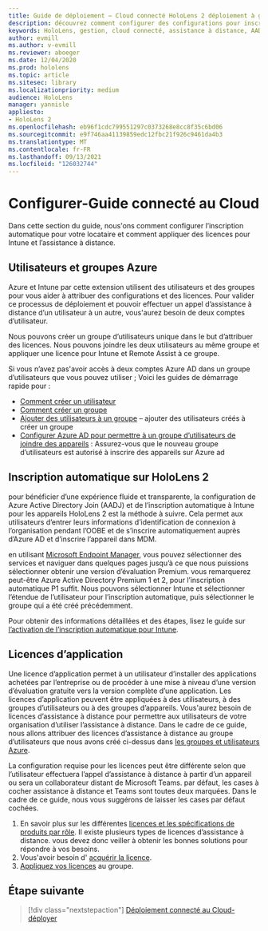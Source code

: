 ```yaml
---
title: Guide de déploiement – Cloud connecté HoloLens 2 déploiement à grande échelle avec l’assistance à distance-configurer
description: découvrez comment configurer des configurations pour inscrire des appareils HoloLens sur un réseau connecté au Cloud à grande échelle avec l’assistance à distance.
keywords: HoloLens, gestion, cloud connecté, assistance à distance, AAD, Azure AD, MDM, gestion des appareils mobiles
author: evmill
ms.author: v-evmill
ms.reviewer: aboeger
ms.date: 12/04/2020
ms.prod: hololens
ms.topic: article
ms.sitesec: library
ms.localizationpriority: medium
audience: HoloLens
manager: yannisle
appliesto:
- HoloLens 2
ms.openlocfilehash: eb96f1cdc799551297c0373268e8cc8f35c6bd06
ms.sourcegitcommit: e9f746aa41139859edc12fbc21f926c9461da4b3
ms.translationtype: MT
ms.contentlocale: fr-FR
ms.lasthandoff: 09/13/2021
ms.locfileid: "126032744"
---
```

# <a name="configure---cloud-connected-guide"></a>Configurer-Guide connecté au Cloud

Dans cette section du guide, nous&#39;ons comment configurer l’inscription automatique pour votre locataire et comment appliquer des licences pour Intune et l’assistance à distance.

## <a name="azure-users-and-groups"></a>Utilisateurs et groupes Azure

Azure et Intune par cette extension utilisent des utilisateurs et des groupes pour vous aider à attribuer des configurations et des licences. Pour valider ce processus de déploiement et pouvoir effectuer un appel d’assistance à distance d’un utilisateur à un autre, vous&#39;aurez besoin de deux comptes d’utilisateur.

Nous pouvons créer un groupe d’utilisateurs unique dans le but d’attribuer des licences. Nous pouvons joindre les deux utilisateurs au même groupe et appliquer une licence pour Intune et Remote Assist à ce groupe.

Si vous n’avez pas&#39;avoir accès à deux comptes Azure AD dans un groupe d’utilisateurs que vous pouvez utiliser ; Voici les guides de démarrage rapide pour :

- [Comment créer un utilisateur](/mem/intune/fundamentals/quickstart-create-user)
- [Comment créer un groupe](/mem/intune/fundamentals/quickstart-create-group)
- [Ajouter des utilisateurs à un groupe](/azure/active-directory/fundamentals/active-directory-groups-members-azure-portal) – ajouter des utilisateurs créés à créer un groupe
- [Configurer Azure AD pour permettre à un groupe d’utilisateurs de joindre des appareils](/azure/active-directory/devices/azureadjoin-plan#configure-your-device-settings) : Assurez-vous que le nouveau groupe d’utilisateurs est autorisé à inscrire des appareils sur Azure ad

## <a name="auto-enrollment-on-hololens-2"></a>Inscription automatique sur HoloLens 2

pour bénéficier d’une expérience fluide et transparente, la configuration de Azure Active Directory Join (AADJ) et de l’inscription automatique à Intune pour les appareils HoloLens 2 est la méthode à suivre. Cela permet aux utilisateurs d’entrer leurs informations d’identification de connexion à l’organisation pendant l’OOBE et de s’inscrire automatiquement auprès d’Azure AD et d’inscrire l’appareil dans MDM.

en utilisant [Microsoft Endpoint Manager](https://endpoint.microsoft.com/#home), vous pouvez sélectionner des services et naviguer dans quelques pages jusqu’à ce que nous puissions sélectionner obtenir une version d’évaluation Premium. vous remarquerez peut-être Azure Active Directory Premium 1 et 2, pour l’inscription automatique P1 suffit. Nous pouvons sélectionner Intune et sélectionner l’étendue de l’utilisateur pour l’inscription automatique, puis sélectionner le groupe qui a été créé précédemment.

Pour obtenir des informations détaillées et des étapes, lisez le guide sur [l’activation de l’inscription automatique pour Intune](/mem/intune/enrollment/quickstart-setup-auto-enrollment).

## <a name="application-licenses"></a>Licences d’application

Une licence d’application permet à un utilisateur d’installer des applications achetées par l’entreprise ou de procéder à une mise à niveau d’une version d’évaluation gratuite vers la version complète d’une application. Les licences d’application peuvent être appliquées à des utilisateurs, à des groupes d’utilisateurs ou à des groupes d’appareils. Vous&#39;aurez besoin de licences d’assistance à distance pour permettre aux utilisateurs de votre organisation d’utiliser l’assistance à distance. Dans le cadre de ce guide, nous allons attribuer des licences d’assistance à distance au groupe d’utilisateurs que nous avons créé ci-dessus dans [les groupes et utilisateurs Azure](hololens2-cloud-connected-configure.md#azure-users-and-groups).

La configuration requise pour les licences peut être différente selon que l’utilisateur effectuera l’appel d’assistance à distance à partir d’un appareil ou sera un collaborateur distant de Microsoft Teams. par défaut, les cases à cocher assistance à distance et Teams sont toutes deux marquées. Dans le cadre de ce guide, nous vous suggérons de laisser les cases par défaut cochées.

1. En savoir plus sur les différentes [licences et les spécifications de produits par rôle](/dynamics365/mixed-reality/remote-assist/requirements#licensing-and-product-requirements-per-role). Il existe plusieurs types de licences d’assistance à distance. vous devez donc veiller à obtenir les bonnes solutions pour répondre à vos besoins.
2. Vous&#39;avoir besoin d' [acquérir la licence](/dynamics365/mixed-reality/remote-assist/buy-remote-assist).
3. [Appliquez vos licences](/dynamics365/mixed-reality/remote-assist/deploy-remote-assist) au groupe.

## <a name="next-step"></a>Étape suivante

> [!div class="nextstepaction"]
> [Déploiement connecté au Cloud-déployer](hololens2-cloud-connected-deploy.md)